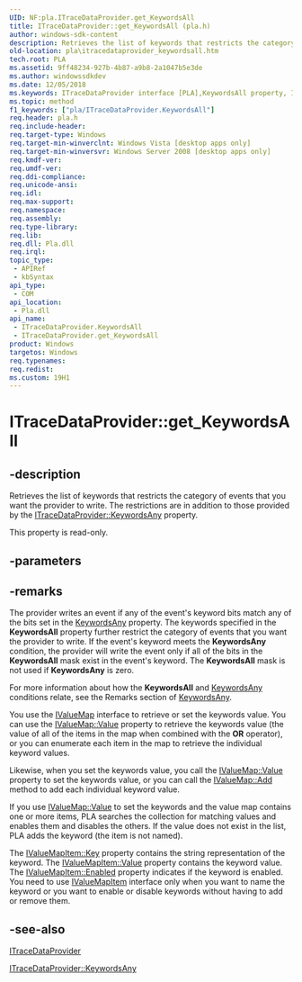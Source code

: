 ```yaml
---
UID: NF:pla.ITraceDataProvider.get_KeywordsAll
title: ITraceDataProvider::get_KeywordsAll (pla.h)
author: windows-sdk-content
description: Retrieves the list of keywords that restricts the category of events that you want the provider to write.
old-location: pla\itracedataprovider_keywordsall.htm
tech.root: PLA
ms.assetid: 9ff48234-927b-4b87-a9b8-2a1047b5e3de
ms.author: windowssdkdev
ms.date: 12/05/2018
ms.keywords: ITraceDataProvider interface [PLA],KeywordsAll property, ITraceDataProvider.KeywordsAll, ITraceDataProvider.get_KeywordsAll, ITraceDataProvider::KeywordsAll, ITraceDataProvider::get_KeywordsAll, KeywordsAll property [PLA], KeywordsAll property [PLA],ITraceDataProvider interface, get_KeywordsAll, pla.itracedataprovider_keywordsall, pla/ITraceDataProvider::KeywordsAll, pla/ITraceDataProvider::get_KeywordsAll
ms.topic: method
f1_keywords: ["pla/ITraceDataProvider.KeywordsAll"]
req.header: pla.h
req.include-header: 
req.target-type: Windows
req.target-min-winverclnt: Windows Vista [desktop apps only]
req.target-min-winversvr: Windows Server 2008 [desktop apps only]
req.kmdf-ver: 
req.umdf-ver: 
req.ddi-compliance: 
req.unicode-ansi: 
req.idl: 
req.max-support: 
req.namespace: 
req.assembly: 
req.type-library: 
req.lib: 
req.dll: Pla.dll
req.irql: 
topic_type:
 - APIRef
 - kbSyntax
api_type:
 - COM
api_location:
 - Pla.dll
api_name:
 - ITraceDataProvider.KeywordsAll
 - ITraceDataProvider.get_KeywordsAll
product: Windows
targetos: Windows
req.typenames: 
req.redist: 
ms.custom: 19H1
---
```


# ITraceDataProvider::get_KeywordsAll


## -description


Retrieves the list of keywords that restricts the category of events that you want the provider to write. The restrictions are in addition to those provided by the <a href="https://docs.microsoft.com/previous-versions/windows/desktop/api/pla/nf-pla-itracedataprovider-get_keywordsany">ITraceDataProvider::KeywordsAny</a> property.

This property is read-only.


## -parameters


## -remarks



The provider writes an event if any of the event's keyword bits match any of the bits set in the <a href="https://docs.microsoft.com/previous-versions/windows/desktop/api/pla/nf-pla-itracedataprovider-get_keywordsany">KeywordsAny</a> property. 
The keywords specified in the  <b>KeywordsAll</b> property further restrict the category of events that you want the provider to write. If the event's keyword meets the <b>KeywordsAny</b> condition, the provider will write the event only if all of the bits in the <b>KeywordsAll</b> mask exist in the event's keyword. The <b>KeywordsAll</b> mask is not used if <b>KeywordsAny</b> is zero.

For more information about how the <b>KeywordsAll</b> and <a href="https://docs.microsoft.com/previous-versions/windows/desktop/api/pla/nf-pla-itracedataprovider-get_keywordsany">KeywordsAny</a> conditions relate, see the Remarks section of <a href="https://docs.microsoft.com/previous-versions/windows/desktop/api/pla/nf-pla-itracedataprovider-get_keywordsany">KeywordsAny</a>.

You use the <a href="https://docs.microsoft.com/previous-versions/windows/desktop/api/pla/nn-pla-ivaluemap">IValueMap</a> interface to retrieve or set the keywords value. You can use the <a href="https://docs.microsoft.com/previous-versions/windows/desktop/api/pla/nf-pla-ivaluemap-get_value">IValueMap::Value</a> property to retrieve the keywords value (the value of all of the items in the map when combined with the <b>OR</b> operator), or you can enumerate each item in the map to retrieve the individual keyword values.

Likewise, when you set the keywords value, you call the <a href="https://docs.microsoft.com/previous-versions/windows/desktop/api/pla/nf-pla-ivaluemap-get_value">IValueMap::Value</a> property to set the keywords value, or you can call the <a href="https://docs.microsoft.com/previous-versions/windows/desktop/api/pla/nf-pla-ivaluemap-add">IValueMap::Add</a> method to add each individual keyword value.

If you use <a href="https://docs.microsoft.com/previous-versions/windows/desktop/api/pla/nf-pla-ivaluemap-get_value">IValueMap::Value</a> to set the keywords and the value map contains one or more items, PLA searches the collection for matching values and enables them and disables the others. If the value does not exist in the list, PLA adds the keyword (the item is not named).

The <a href="https://docs.microsoft.com/previous-versions/windows/desktop/api/pla/nf-pla-ivaluemapitem-get_key">IValueMapItem::Key</a> property contains the string representation of the keyword. The <a href="https://docs.microsoft.com/previous-versions/windows/desktop/api/pla/nf-pla-ivaluemapitem-get_value">IValueMapItem::Value</a> property contains the keyword value. The <a href="https://docs.microsoft.com/previous-versions/windows/desktop/api/pla/nf-pla-ivaluemapitem-get_enabled">IValueMapItem::Enabled</a> property indicates if the keyword is enabled.  You need to use <a href="https://docs.microsoft.com/previous-versions/windows/desktop/api/pla/nn-pla-ivaluemapitem">IValueMapItem</a> interface only when you want to name the keyword or you want to enable or disable keywords without having to add or remove them.




## -see-also




<a href="https://docs.microsoft.com/previous-versions/windows/desktop/api/pla/nn-pla-itracedataprovider">ITraceDataProvider</a>



<a href="https://docs.microsoft.com/previous-versions/windows/desktop/api/pla/nf-pla-itracedataprovider-get_keywordsany">ITraceDataProvider::KeywordsAny</a>
 

 

